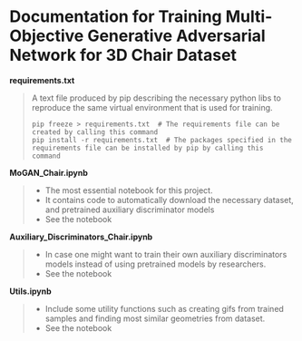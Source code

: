 # Documentation for Training Multi-Objective Generative Adversarial Network for 3D Chair Dataset

**requirements.txt**

> A text file produced by pip describing the necessary python libs to reproduce the same virtual environment that is used for training. 
> ```shell
> pip freeze > requirements.txt  # The requirements file can be created by calling this command
> pip install -r requirements.txt  # The packages specified in the requirements file can be installed by pip by calling this command
> ```

**MoGAN_Chair.ipynb**

> * The most essential notebook for this project.
> * It contains code to automatically download the necessary dataset, and pretrained auxiliary discriminator models
> * See the notebook


**Auxiliary_Discriminators_Chair.ipynb** 

> * In case one might want to train their own auxiliary discriminators models instead of using pretrained models by researchers. 
> * See the notebook


**Utils.ipynb** 

> * Include some utility functions such as creating gifs from trained samples and finding most similar geometries from dataset. 
> * See the notebook
